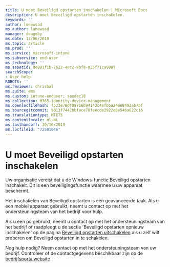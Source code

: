 ```yaml
---
title: U moet Beveiligd opstarten inschakelen | Microsoft Docs
description: U moet Beveiligd opstarten inschakelen.
keywords: ''
author: lenewsad
ms.author: lanewsad
manager: dougeby
ms.date: 12/06/2018
ms.topic: article
ms.prod: ''
ms.service: microsoft-intune
ms.subservice: end-user
ms.technology: ''
ms.assetid: de881f1b-7622-4ec2-8bf8-025f71ca9887
searchScope:
- User help
ROBOTS: ''
ms.reviewer: chrisbal
ms.suite: ems
ms.custom: intune-enduser; seodec18
ms.collection: M365-identity-device-management
ms.openlocfilehash: f523e78df09716b94143c4efbba24ee8492ab7bf
ms.sourcegitcommit: 9013f7442bbface78feecde2922e8e546a622c16
ms.translationtype: MTE75
ms.contentlocale: nl-NL
ms.lasthandoff: 10/16/2019
ms.locfileid: "72501046"
---
```

# <a name="you-need-to-enable-secure-boot"></a>U moet Beveiligd opstarten inschakelen

Uw organisatie vereist dat u de Windows-functie Beveiligd opstarten inschakelt. Dit is een beveiligingsfunctie waarmee u uw apparaat beschermt.

Het inschakelen van Beveiligd opstarten is een geavanceerde taak. Als u een mobiel apparaat gebruikt, neemt u contact op met het ondersteuningsteam van het bedrijf voor hulp.

Als u een pc gebruikt, neemt u contact op met het ondersteuningsteam van het bedrijf of raadpleegt u de sectie 'Beveiligd opstarten opnieuw inschakelen' op de pagina [Beveiligd opstarten uitschakelen](https://msdn.microsoft.com/library/windows/hardware/dn898540(v=vs.85).aspx) als u zelf wilt proberen om Beveiligd opstarten in te schakelen.

Nog hulp nodig? Neem contact op met het ondersteuningsteam van uw bedrijf. Controleer of de contactgegevens beschikbaar zijn op de [bedrijfsportalwebsite](https://go.microsoft.com/fwlink/?linkid=2010980).
